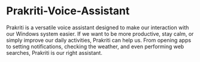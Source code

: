 # Prakriti-Voice-Assistant
Prakriti is a versatile voice assistant designed to make our interaction with our Windows system easier. If we want to be more productive, stay calm, or simply improve our daily activities, Prakriti can help us. From opening apps to setting notifications, checking the weather, and even performing web searches, Prakriti is our right assistant.
